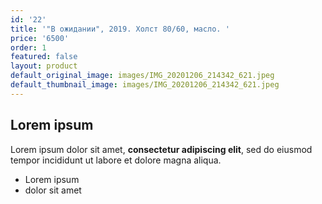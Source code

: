```yaml
---
id: '22'
title: '"В ожидании", 2019. Холст 80/60, масло. '
price: '6500'
order: 1
featured: false
layout: product
default_original_image: images/IMG_20201206_214342_621.jpeg
default_thumbnail_image: images/IMG_20201206_214342_621.jpeg
---
```

## Lorem ipsum

Lorem ipsum dolor sit amet, **consectetur adipiscing elit**, sed do eiusmod tempor incididunt ut labore et dolore magna aliqua.

- Lorem ipsum
- dolor sit amet